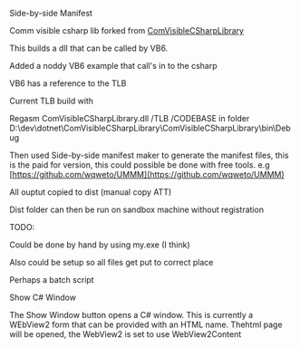 Side-by-side Manifest


Comm visible csharp lib forked from [ComVisibleCSharpLibrary](https://github.com/riyasalmoe/ComVisibleCSharpLibrary)


This builds a dll that can be called by VB6.

Added a noddy VB6 example that call's in to the csharp


VB6 has a reference to the TLB

Current TLB build with 

Regasm ComVisibleCSharpLibrary.dll /TLB /CODEBASE in folder D:\dev\dotnet\ComVisibleCSharpLibrary\ComVisibleCSharpLibrary\bin\Debug


Then used Side-by-side manifest maker  to  generate the manifest files, this is the paid for version, this could possible be done with free tools. e.g [https://github.com/wqweto/UMMM](https://github.com/wqweto/UMMM)

All ouptut copied to dist (manual copy ATT) 

Dist folder can then be run on sandbox machine without registration

TODO:

Could be done by hand by using my.exe (I think)

Also could be setup so all files  get put to correct place

Perhaps a batch script


Show C# Window

The Show Window button opens a C# window. This is currently a WEbView2 form that can be provided with an HTML name. Thehtml page will be opened, the WebView2 is set to use WebView2Content 


